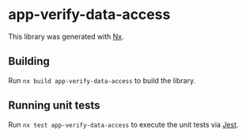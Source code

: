 # app-verify-data-access

This library was generated with [Nx](https://nx.dev).

## Building

Run `nx build app-verify-data-access` to build the library.

## Running unit tests

Run `nx test app-verify-data-access` to execute the unit tests via [Jest](https://jestjs.io).
